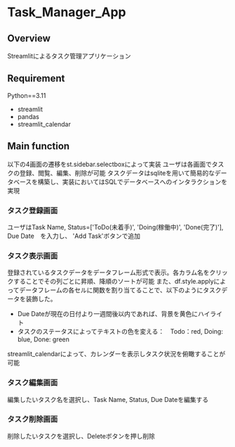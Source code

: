 # Task_Manager_App

## Overview
Streamlitによるタスク管理アプリケーション

## Requirement
Python==3.11
- streamlit
- pandas
- streamlit_calendar

## Main function
以下の4画面の遷移をst.sidebar.selectboxによって実装
ユーザは各画面でタスクの登録、閲覧、編集、削除が可能
タスクデータはsqliteを用いて簡易的なデータベースを構築し、実装においてはSQLでデータベースへのインタラクションを実現

### タスク登録画面
ユーザはTask Name, Status=['ToDo(未着手)', 'Doing(稼働中)', 'Done(完了)'], Due Date　を入力し、
'Add Task'ボタンで追加

### タスク表示画面
登録されているタスクデータをデータフレーム形式で表示。各カラム名をクリックすることでその列ごとに昇順、降順のソートが可能
また、df.style.applyによってデータフレームの各セルに関数を割り当てることで、以下のようにタスクデータを装飾した。

- Due Dateが現在の日付より一週間後以内であれば、背景を黄色にハイライト
- タスクのステータスによってテキストの色を変える：　Todo：red, Doing: blue, Done: green

streamlit_calendarによって、カレンダーを表示しタスク状況を俯瞰することが可能

### タスク編集画面
編集したいタスク名を選択し、Task Name, Status, Due Dateを編集する

### タスク削除画面
削除したいタスクを選択し、Deleteボタンを押し削除